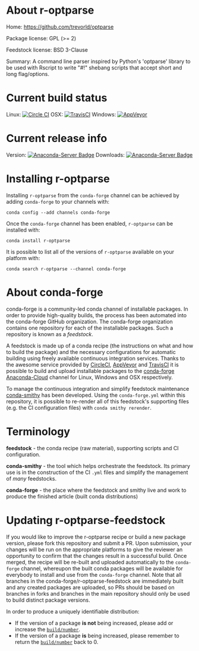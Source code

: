 About r-optparse
================

Home: https://github.com/trevorld/optparse

Package license: GPL (>= 2)

Feedstock license: BSD 3-Clause

Summary: A command line parser inspired by Python's 'optparse' library to be used with Rscript to write "#!" shebang scripts that accept short and long flag/options.



Current build status
====================

Linux: [![Circle CI](https://circleci.com/gh/conda-forge/r-optparse-feedstock.svg?style=shield)](https://circleci.com/gh/conda-forge/r-optparse-feedstock)
OSX: [![TravisCI](https://travis-ci.org/conda-forge/r-optparse-feedstock.svg?branch=master)](https://travis-ci.org/conda-forge/r-optparse-feedstock)
Windows: [![AppVeyor](https://ci.appveyor.com/api/projects/status/github/conda-forge/r-optparse-feedstock?svg=True)](https://ci.appveyor.com/project/conda-forge/r-optparse-feedstock/branch/master)

Current release info
====================
Version: [![Anaconda-Server Badge](https://anaconda.org/conda-forge/r-optparse/badges/version.svg)](https://anaconda.org/conda-forge/r-optparse)
Downloads: [![Anaconda-Server Badge](https://anaconda.org/conda-forge/r-optparse/badges/downloads.svg)](https://anaconda.org/conda-forge/r-optparse)

Installing r-optparse
=====================

Installing `r-optparse` from the `conda-forge` channel can be achieved by adding `conda-forge` to your channels with:

```
conda config --add channels conda-forge
```

Once the `conda-forge` channel has been enabled, `r-optparse` can be installed with:

```
conda install r-optparse
```

It is possible to list all of the versions of `r-optparse` available on your platform with:

```
conda search r-optparse --channel conda-forge
```


About conda-forge
=================

conda-forge is a community-led conda channel of installable packages.
In order to provide high-quality builds, the process has been automated into the
conda-forge GitHub organization. The conda-forge organization contains one repository
for each of the installable packages. Such a repository is known as a *feedstock*.

A feedstock is made up of a conda recipe (the instructions on what and how to build
the package) and the necessary configurations for automatic building using freely
available continuous integration services. Thanks to the awesome service provided by
[CircleCI](https://circleci.com/), [AppVeyor](http://www.appveyor.com/)
and [TravisCI](https://travis-ci.org/) it is possible to build and upload installable
packages to the [conda-forge](https://anaconda.org/conda-forge)
[Anaconda-Cloud](http://docs.anaconda.org/) channel for Linux, Windows and OSX respectively.

To manage the continuous integration and simplify feedstock maintenance
[conda-smithy](http://github.com/conda-forge/conda-smithy) has been developed.
Using the ``conda-forge.yml`` within this repository, it is possible to re-render all of
this feedstock's supporting files (e.g. the CI configuration files) with ``conda smithy rerender``.


Terminology
===========

**feedstock** - the conda recipe (raw material), supporting scripts and CI configuration.

**conda-smithy** - the tool which helps orchestrate the feedstock.
                   Its primary use is in the construction of the CI ``.yml`` files
                   and simplify the management of *many* feedstocks.

**conda-forge** - the place where the feedstock and smithy live and work to
                  produce the finished article (built conda distributions)


Updating r-optparse-feedstock
=============================

If you would like to improve the r-optparse recipe or build a new
package version, please fork this repository and submit a PR. Upon submission,
your changes will be run on the appropriate platforms to give the reviewer an
opportunity to confirm that the changes result in a successful build. Once
merged, the recipe will be re-built and uploaded automatically to the
`conda-forge` channel, whereupon the built conda packages will be available for
everybody to install and use from the `conda-forge` channel.
Note that all branches in the conda-forge/r-optparse-feedstock are
immediately built and any created packages are uploaded, so PRs should be based
on branches in forks and branches in the main repository should only be used to
build distinct package versions.

In order to produce a uniquely identifiable distribution:
 * If the version of a package **is not** being increased, please add or increase
   the [``build/number``](http://conda.pydata.org/docs/building/meta-yaml.html#build-number-and-string).
 * If the version of a package **is** being increased, please remember to return
   the [``build/number``](http://conda.pydata.org/docs/building/meta-yaml.html#build-number-and-string)
   back to 0.
